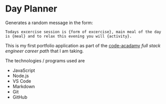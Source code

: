# Day Planner 

Generates a random message in the form:

```
Todays excercise session is {form of excercise}, main meal of the day is {meal} and to relax this evening you will {activity}.
```

This is my first portfolio application as part of the [code-acadamy](www.codecademy.com) *full stack engineer career path* that I am taking.


The technologies / programs used are
 - JavaScript
 - Node.js
 - VS Code
 - Markdown
 - Git
 - GitHub





